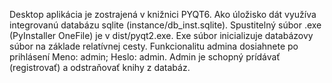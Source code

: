 Desktop aplikácia je zostrajená v knižnici PYQT6. Ako úložisko dát využíva integrovanú databázu sqlite (instance/db_inst.sqlite).
Spustitelný súbor .exe (PyInstaller OneFile) je v dist/pyqt2.exe. Exe súbor inicializuje databázovy súbor na základe relatívnej cesty. 
Funkcionalitu admina dosiahnete po prihlásení Meno: admin; Heslo: admin. Admin je schopný prídávať (registrovať) a odstraňovať knihy z databáz. 
